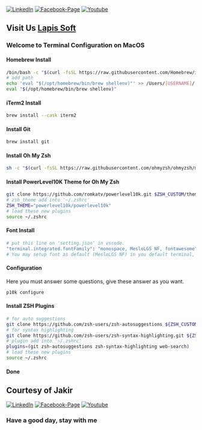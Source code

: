 [![LinkedIn][linkedin-shield-lapissoft]][linkedin-url-lapissoft]
[![Facebook-Page][facebook-shield-lapissoft]][facebook-url-lapissoft]
[![Youtube][youtube-shield-lapissoft]][youtube-url-lapissoft]

## Visit Us [Lapis Soft](http://www.lapissoft.com)

### Welcome to Terminal Configuration on MacOS

#### Homebrew Install
```bash
/bin/bash -c "$(curl -fsSL https://raw.githubusercontent.com/Homebrew/install/HEAD/install.sh)"
# add path
echo 'eval "$(/opt/homebrew/bin/brew shellenv)"' >> /Users/[USERNAME]/.zprofile
eval "$(/opt/homebrew/bin/brew shellenv)"
```

#### iTerm2 Install
```bash
brew install --cask iterm2
```

#### Install Git
```bash
brew install git
```

#### Install Oh My Zsh
```bash
sh -c "$(curl -fsSL https://raw.githubusercontent.com/ohmyzsh/ohmyzsh/master/tools/install.sh)"
```

#### Install PowerLevel10K Theme for Oh My Zsh
```bash
git clone https://github.com/romkatv/powerlevel10k.git $ZSH_CUSTOM/themes/powerlevel10k
# zsh_theme add into '~/.zshrc'
ZSH_THEME="powerlevel10k/powerlevel10k"
# load these new plugins
source ~/.zshrc
```

#### Font Install
```bash
# put this line on 'setting.json' in vscode.
"terminal.integrated.fontFamily": "monospace, MesloLGS NF, fontawesome"
# You may setup font as default (MesloLGS NF) in you default terminal, then it will work.
```

#### Configuration
Here you must answer some questions, give these answer as you want.
```bash
p10k configure
```

#### Install ZSH Plugins
```bash
# for auto suggestions
git clone https://github.com/zsh-users/zsh-autosuggestions ${ZSH_CUSTOM:-~/.oh-my-zsh/custom}/plugins/zsh-autosuggestions
# for syntax highlighting
git clone https://github.com/zsh-users/zsh-syntax-highlighting.git ${ZSH_CUSTOM:-~/.oh-my-zsh/custom}/plugins/zsh-syntax-highlighting
# plugin add into '~/.zshrc'
plugins=(git zsh-autosuggestions zsh-syntax-highlighting web-search)
# load these new plugins
source ~/.zshrc
```

#### Done

## Courtesy of Jakir

[![LinkedIn][linkedin-shield-jakir]][linkedin-url-jakir]
[![Facebook-Page][facebook-shield-jakir]][facebook-url-jakir]
[![Youtube][youtube-shield-jakir]][youtube-url-jakir]

### Have a good day, stay with me
<!-- Personal profile -->

[linkedin-shield-jakir]: https://img.shields.io/badge/linkedin-%230077B5.svg?style=for-the-badge&logo=linkedin&logoColor=white
[linkedin-url-jakir]: https://www.linkedin.com/in/jakir-ruet/
[facebook-shield-jakir]: https://img.shields.io/badge/Facebook-%231877F2.svg?style=for-the-badge&logo=Facebook&logoColor=white
[facebook-url-jakir]: https://www.facebook.com/jakir-ruet/
[youtube-shield-jakir]: https://img.shields.io/badge/YouTube-%23FF0000.svg?style=for-the-badge&logo=YouTube&logoColor=white
[youtube-url-jakir]: https://www.youtube.com/@mjakaria-ruet/featured

<!-- Company profile -->

[linkedin-shield-lapissoft]: https://img.shields.io/badge/linkedin-%230077B5.svg?style=for-the-badge&logo=linkedin&logoColor=white
[linkedin-url-lapissoft]: https://www.linkedin.com/company/lapis-soft/
[facebook-shield-lapissoft]: https://img.shields.io/badge/Facebook-%231877F2.svg?style=for-the-badge&logo=Facebook&logoColor=white
[facebook-url-lapissoft]: https://www.facebook.com/GoLapisSoft/
[youtube-shield-lapissoft]: https://img.shields.io/badge/YouTube-%23FF0000.svg?style=for-the-badge&logo=YouTube&logoColor=white
[youtube-url-lapissoft]: https://www.youtube.com/@LapisSoft/featured


